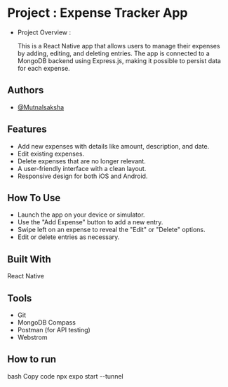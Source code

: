 # Project : Expense Tracker App
- Project Overview : 

    This is a React Native app that allows users to manage their expenses by adding, editing, and deleting entries. The app is connected to a MongoDB backend using Express.js, making it possible to persist data for each expense.

## Authors

- [@Mutnalsaksha](https://www.github.com/Mutnalsaksha)


## Features

- Add new expenses with details like amount, description, and date.
- Edit existing expenses.
- Delete expenses that are no longer relevant.
- A user-friendly interface with a clean layout.
- Responsive design for both iOS and Android.
## How To Use
- Launch the app on your device or simulator.
- Use the "Add Expense" button to add a new entry.
- Swipe left on an expense to reveal the "Edit" or "Delete" options.
- Edit or delete entries as necessary.
## Built With
React Native

## Tools

- Git
- MongoDB Compass
- Postman (for API testing)
- Webstrom
## How to run 

bash
Copy code
npx expo start --tunnel
